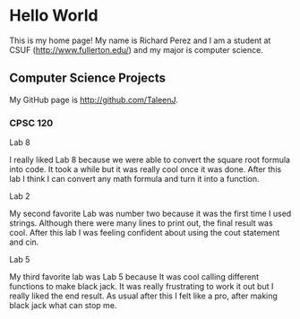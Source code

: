 # Hello World

This is my home page! My name is Richard Perez and I am a student at CSUF (http://www.fullerton.edu/) and my major is computer science.

## Computer Science Projects

My GitHub page is http://github.com/TaleenJ.

### CPSC 120

Lab 8

I really liked Lab 8 because we were able to convert the square root formula into code. It took a while but it was really cool once it was done. After this lab I think I can convert any math formula and turn it into a function.

Lab 2

My second favorite Lab was number two because it was the first time I used strings. Although there were many lines to print out, the final result was cool. After this lab I was feeling confident about using the cout statement and cin.

Lab 5

My third favorite lab was Lab 5 because It was cool calling different functions to make black jack. It was really frustrating to work it out but I really liked the end result. As usual after this I felt like a pro, after making black jack what can stop me. 
